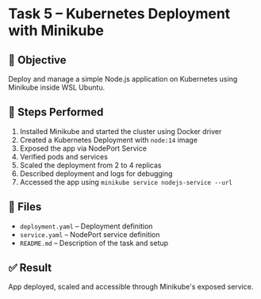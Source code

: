 # Task 5 – Kubernetes Deployment with Minikube

## 📌 Objective
Deploy and manage a simple Node.js application on Kubernetes using Minikube inside WSL Ubuntu.

## 🚀 Steps Performed

1. Installed Minikube and started the cluster using Docker driver
2. Created a Kubernetes Deployment with `node:14` image
3. Exposed the app via NodePort Service
4. Verified pods and services
5. Scaled the deployment from 2 to 4 replicas
6. Described deployment and logs for debugging
7. Accessed the app using `minikube service nodejs-service --url`

## 🔧 Files

- `deployment.yaml` – Deployment definition
- `service.yaml` – NodePort service definition
- `README.md` – Description of the task and setup

## ✅ Result

App deployed, scaled and accessible through Minikube's exposed service.

